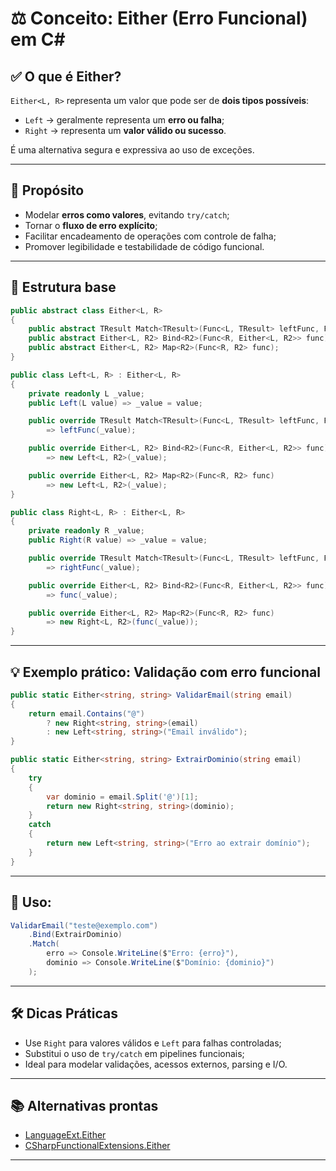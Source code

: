 
# ⚖️ Conceito: Either (Erro Funcional) em C#

## ✅ O que é Either?

`Either<L, R>` representa um valor que pode ser de **dois tipos possíveis**:

- `Left` → geralmente representa um **erro ou falha**;
- `Right` → representa um **valor válido ou sucesso**.

É uma alternativa segura e expressiva ao uso de exceções.

---

## 🎯 Propósito

- Modelar **erros como valores**, evitando `try/catch`;
- Tornar o **fluxo de erro explícito**;
- Facilitar encadeamento de operações com controle de falha;
- Promover legibilidade e testabilidade de código funcional.

---

## 🧱 Estrutura base

```csharp
public abstract class Either<L, R>
{
    public abstract TResult Match<TResult>(Func<L, TResult> leftFunc, Func<R, TResult> rightFunc);
    public abstract Either<L, R2> Bind<R2>(Func<R, Either<L, R2>> func);
    public abstract Either<L, R2> Map<R2>(Func<R, R2> func);
}

public class Left<L, R> : Either<L, R>
{
    private readonly L _value;
    public Left(L value) => _value = value;

    public override TResult Match<TResult>(Func<L, TResult> leftFunc, Func<R, TResult> rightFunc)
        => leftFunc(_value);

    public override Either<L, R2> Bind<R2>(Func<R, Either<L, R2>> func)
        => new Left<L, R2>(_value);

    public override Either<L, R2> Map<R2>(Func<R, R2> func)
        => new Left<L, R2>(_value);
}

public class Right<L, R> : Either<L, R>
{
    private readonly R _value;
    public Right(R value) => _value = value;

    public override TResult Match<TResult>(Func<L, TResult> leftFunc, Func<R, TResult> rightFunc)
        => rightFunc(_value);

    public override Either<L, R2> Bind<R2>(Func<R, Either<L, R2>> func)
        => func(_value);

    public override Either<L, R2> Map<R2>(Func<R, R2> func)
        => new Right<L, R2>(func(_value));
}
```

---

## 💡 Exemplo prático: Validação com erro funcional

```csharp
public static Either<string, string> ValidarEmail(string email)
{
    return email.Contains("@")
        ? new Right<string, string>(email)
        : new Left<string, string>("Email inválido");
}

public static Either<string, string> ExtrairDominio(string email)
{
    try
    {
        var dominio = email.Split('@')[1];
        return new Right<string, string>(dominio);
    }
    catch
    {
        return new Left<string, string>("Erro ao extrair domínio");
    }
}
```

---

## 🧾 Uso:

```csharp
ValidarEmail("teste@exemplo.com")
    .Bind(ExtrairDominio)
    .Match(
        erro => Console.WriteLine($"Erro: {erro}"),
        dominio => Console.WriteLine($"Domínio: {dominio}")
    );
```

---

## 🛠️ Dicas Práticas

- Use `Right` para valores válidos e `Left` para falhas controladas;
- Substitui o uso de `try/catch` em pipelines funcionais;
- Ideal para modelar validações, acessos externos, parsing e I/O.

---

## 📚 Alternativas prontas

- [LanguageExt.Either](https://github.com/louthy/language-ext)
- [CSharpFunctionalExtensions.Either](https://github.com/vkhorikov/CSharpFunctionalExtensions)

---
